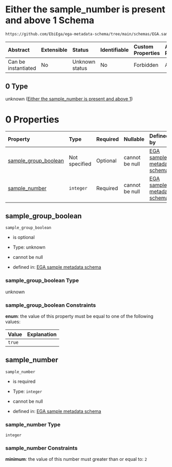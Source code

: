 # Either the sample_number is present and above 1 Schema

```txt
https://github.com/EbiEga/ega-metadata-schema/tree/main/schemas/EGA.sample.json#/properties/sample_grouping/oneOf/0
```



| Abstract            | Extensible | Status         | Identifiable | Custom Properties | Additional Properties | Access Restrictions | Defined In                                                        |
| :------------------ | :--------- | :------------- | :----------- | :---------------- | :-------------------- | :------------------ | :---------------------------------------------------------------- |
| Can be instantiated | No         | Unknown status | No           | Forbidden         | Allowed               | none                | [EGA.sample.json*](../out/EGA.sample.json "open original schema") |

## 0 Type

unknown ([Either the sample_number is present and above 1](ega-4-properties-sample-group-descriptor-oneof-either-the-sample_number-is-present-and-above-1.md))

# 0 Properties

| Property                                      | Type          | Required | Nullable       | Defined by                                                                                                                                                                                                                                                                                                            |
| :-------------------------------------------- | :------------ | :------- | :------------- | :-------------------------------------------------------------------------------------------------------------------------------------------------------------------------------------------------------------------------------------------------------------------------------------------------------------------- |
| [sample_group_boolean](#sample_group_boolean) | Not specified | Optional | cannot be null | [EGA sample metadata schema](ega-4-properties-sample-group-descriptor-oneof-either-the-sample_number-is-present-and-above-1-properties-sample_group_boolean.md "https://github.com/EbiEga/ega-metadata-schema/tree/main/schemas/EGA.sample.json#/properties/sample_grouping/oneOf/0/properties/sample_group_boolean") |
| [sample_number](#sample_number)               | `integer`     | Required | cannot be null | [EGA sample metadata schema](ega-4-properties-sample-group-descriptor-oneof-either-the-sample_number-is-present-and-above-1-properties-sample_number.md "https://github.com/EbiEga/ega-metadata-schema/tree/main/schemas/EGA.sample.json#/properties/sample_grouping/oneOf/0/properties/sample_number")               |

## sample_group_boolean



`sample_group_boolean`

*   is optional

*   Type: unknown

*   cannot be null

*   defined in: [EGA sample metadata schema](ega-4-properties-sample-group-descriptor-oneof-either-the-sample_number-is-present-and-above-1-properties-sample_group_boolean.md "https://github.com/EbiEga/ega-metadata-schema/tree/main/schemas/EGA.sample.json#/properties/sample_grouping/oneOf/0/properties/sample_group_boolean")

### sample_group_boolean Type

unknown

### sample_group_boolean Constraints

**enum**: the value of this property must be equal to one of the following values:

| Value  | Explanation |
| :----- | :---------- |
| `true` |             |

## sample_number



`sample_number`

*   is required

*   Type: `integer`

*   cannot be null

*   defined in: [EGA sample metadata schema](ega-4-properties-sample-group-descriptor-oneof-either-the-sample_number-is-present-and-above-1-properties-sample_number.md "https://github.com/EbiEga/ega-metadata-schema/tree/main/schemas/EGA.sample.json#/properties/sample_grouping/oneOf/0/properties/sample_number")

### sample_number Type

`integer`

### sample_number Constraints

**minimum**: the value of this number must greater than or equal to: `2`
